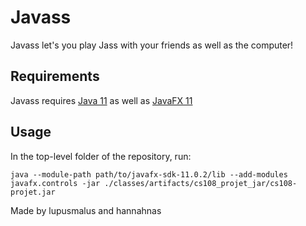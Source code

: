 # Javass

Javass let's you play Jass with your friends as well as the computer!

## Requirements

Javass requires [Java 11](https://www.oracle.com/java/technologies/javase/jdk11-archive-downloads.html) as well as [JavaFX 11](https://gluonhq.com/products/javafx/)

## Usage

In the top-level folder of the repository, run:

```
java --module-path path/to/javafx-sdk-11.0.2/lib --add-modules javafx.controls -jar ./classes/artifacts/cs108_projet_jar/cs108-projet.jar
```

Made by lupusmalus and hannahnas
